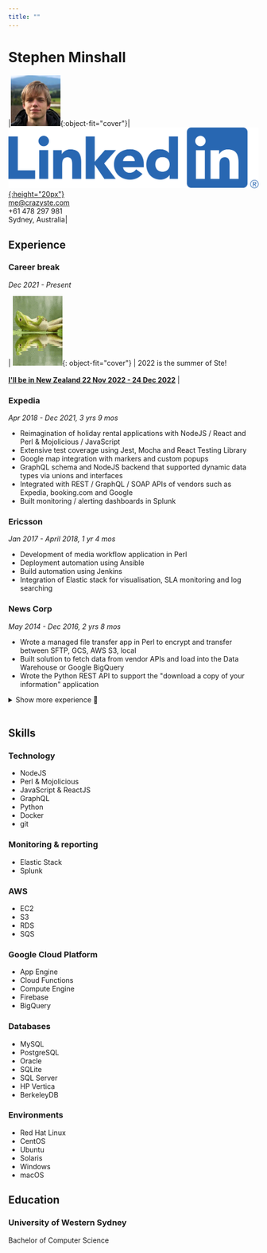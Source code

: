 ```yaml
---
title: ""
---
```


# Stephen Minshall

|![Hey!](assets/me.png){:object-fit="cover"}|[![LinkedIn](assets/LI-Logo.png){:height="20px"}](https://linkedin.com/in/stephenminshall)<br>[me@crazyste.com](mailto:me@crazyste.com)<br>+61 478 297 981<br>Sydney, Australia|

## Experience

### Career break

*Dec 2021 - Present*

| ![Decompressing](assets/frog-chill.gif){: object-fit="cover"} | 2022 is the summer of Ste!<br><br> [**I'll be in New Zealand 22 Nov 2022 - 24 Dec 2022**](https://www.skylarkcabin.co.nz/) |

### Expedia

*Apr 2018 - Dec 2021, 3 yrs 9 mos*

- Reimagination of holiday rental applications with NodeJS / React and Perl & Mojolicious / JavaScript
- Extensive test coverage using Jest, Mocha and React Testing Library
- Google map integration with markers and custom popups
- GraphQL schema and NodeJS backend that supported dynamic data types via unions and interfaces
- Integrated with REST / GraphQL / SOAP APIs of vendors such as Expedia, booking.com and Google
- Built monitoring / alerting dashboards in Splunk

### Ericsson

*Jan 2017 - April 2018, 1 yr 4 mos*

- Development of media workflow application in Perl
- Deployment automation using Ansible
- Build automation using Jenkins
- Integration of Elastic stack for visualisation, SLA monitoring and log searching

### News Corp

*May 2014 - Dec 2016, 2 yrs 8 mos*

- Wrote a managed file transfer app in Perl to encrypt and transfer between SFTP, GCS, AWS S3, local
- Built solution to fetch data from vendor APIs and load into the Data Warehouse or Google BigQuery
- Wrote the Python REST API to support the "download a copy of your information" application

<details markdown=1>
  <summary>Show more experience 👴️</summary>

### Acxiom

*March 2011 - April 2014, 3 yrs 2 mos*

- Built marketing platforms for customers (e.g. Ikea) to facilitate marketing campaigns in Perl & Alterian

### Computershare

*2008 - March 2011, 3 yrs*

- Developed and maintained a platform for remittance processing as a B2B service in Perl & VB6

### QM Technologies

*2005 - 2008, 3 yrs*

- Executed marketing campaigns according to business rules using Perl & HP Exstream

</details>
<br />

## Skills

### Technology

- NodeJS
- Perl & Mojolicious
- JavaScript & ReactJS
- GraphQL
- Python
- Docker
- git

### Monitoring & reporting

- Elastic Stack
- Splunk

### AWS

- EC2
- S3
- RDS
- SQS

### Google Cloud Platform

- App Engine
- Cloud Functions
- Compute Engine
- Firebase
- BigQuery

### Databases

- MySQL
- PostgreSQL
- Oracle
- SQLite
- SQL Server
- HP Vertica
- BerkeleyDB

### Environments

- Red Hat Linux
- CentOS
- Ubuntu
- Solaris
- Windows
- macOS

## Education

### University of Western Sydney

Bachelor of Computer Science
